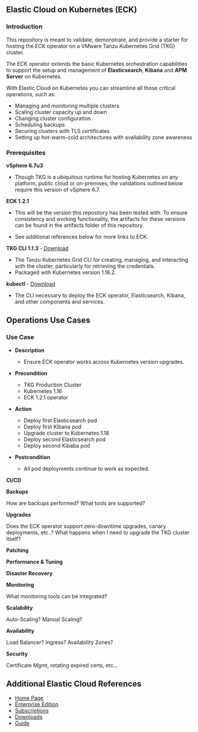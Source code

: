 ## Elastic Cloud on Kubernetes (ECK)

### Introduction

This repository is meant to validate, demonstrate, and provide a starter for hosting the ECK operator on a VMware Tanzu Kubernetes Grid (TKG) cluster.

The ECK operator extends the basic Kubernetes orchestration capabilities to support the setup and management of **Elasticsearch**, **Kibana** and **APM Server** on Kubernetes.

With Elastic Cloud on Kubernetes you can streamline all those critical operations, such as:

  - Managing and monitoring multiple clusters
  - Scaling cluster capacity up and down
  - Changing cluster configuration
  - Scheduling backups
  - Securing clusters with TLS certificates
  - Setting up hot-warm-cold architectures with availability zone awareness

### Prerequisites

**vSphere 6.7u3**

  - Though TKG is a ubiquitous runtime for hosting Kubernetes on any platform, public cloud or on-premises, the validations outlined below require this version of vSphere 6.7.
  
**ECK 1.2.1**

  - This will be the version this repository has been tested with. To ensure consistency and working functionality, the artifacts for these versions can be found in the artifacts folder of this repository.
  
  - See additional references below for more links to ECK.
  

**TKG CLI 1.1.3** - [Download](https://docs.vmware.com/en/VMware-Tanzu-Kubernetes-Grid/1.1/vmware-tanzu-kubernetes-grid-11/GUID-install-tkg-set-up-tkg.html)

  - The Tanzu Kubernetes Grid CLI for creating, managing, and interacting with the cluster, particularly for retrieving the credentials.
  - Packaged with Kubernetes version 1.18.2.
  
**kubectl** - [Download](https://kubernetes.io/docs/tasks/tools/install-kubectl/)

  - The CLI necessary to deploy the ECK operator, Elasticsearch, Kibana, and other components and services.

## Operations Use Cases

### Use Case

  - **Description**
    - Ensure ECK operator works across Kubernetes version upgrades.

  - **Precondition**
    - TKG Production Cluster
    - Kubernetes 1.16
    - ECK 1.2.1 operator
    
  - **Action**
    - Deploy first Elasticsearch pod
    - Deploy first Kibana pod
    - Upgrade cluster to Kubernetes 1.18
    - Deploy second Elasticsearch pod
    - Deploy second Kibaba pod
    
  - **Postcondition**
    - All pod deployments continue to work as expected.

**CI/CD**

**Backups**

How are backups performed? What tools are supported?

**Upgrades**

Does the ECK operator support zero-downtime upgrades, canary deployments, etc..?
What happens when I need to upgrade the TKG cluster itself?

**Patching**

**Performance & Tuning**

**Disaster Recovery**

**Monitoring**

What monitoring tools can be integrated?

**Scalability**

Auto-Scaling? Manual Scaling?

**Availability**

Load Balancer? Ingress? Availability Zones?

**Security**

Certificate Mgmt, rotating expired certs, etc...


## Additional Elastic Cloud References

  - [Home Page](https://www.elastic.co/elastic-cloud-kubernetes)
  - [Enterprise Edition](https://www.elastic.co/ece)
  - [Subscriptions](https://www.elastic.co/subscriptions/enterprise)
  - [Downloads](https://www.elastic.co/downloads/elastic-cloud-kubernetes)
  - [Guide](https://www.elastic.co/guide/en/cloud-on-k8s/current/index.html)
